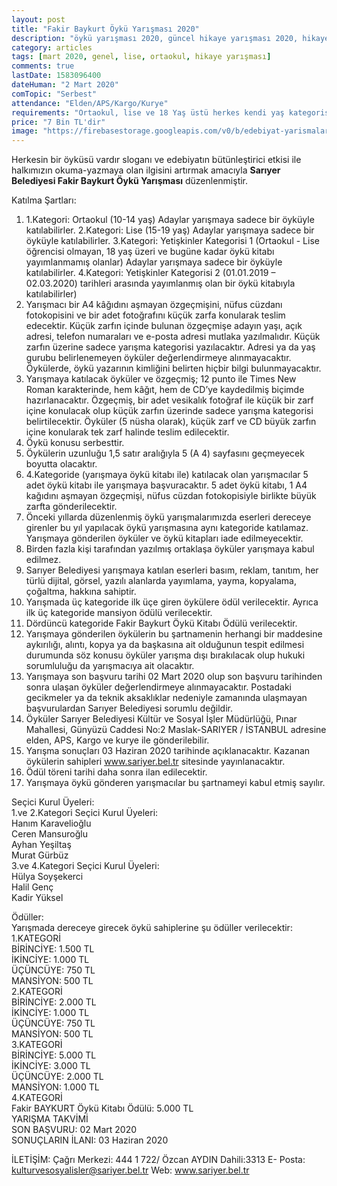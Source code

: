```yaml
---
layout: post
title: "Fakir Baykurt Öykü Yarışması 2020"
description: "öykü yarışması 2020, güncel hikaye yarışması 2020, hikaye yarışmaları, öykü yarışmaları, para ödüllü yarışmalar"
category: articles
tags: [mart 2020, genel, lise, ortaokul, hikaye yarışması]
comments: true
lastDate: 1583096400
dateHuman: "2 Mart 2020"
comTopic: "Serbest"
attendance: "Elden/APS/Kargo/Kurye"
requirements: "Ortaokul, lise ve 18 Yaş üstü herkes kendi yaş kategorisindeki yarışmaya katılabilir"
price: "7 Bin TL'dir"
image: "https://firebasestorage.googleapis.com/v0/b/edebiyat-yarismalari.appspot.com/o/fakir-baykurt-oyku-yarismasi-2020.jpg?alt=media&token=40a6d4f6-7711-48b7-bb3a-d31a1fa37cb0"
---
```


Herkesin bir öyküsü vardır sloganı ve edebiyatın bütünleştirici etkisi ile halkımızın okuma-yazmaya olan ilgisini artırmak amacıyla **Sarıyer Belediyesi Fakir Baykurt Öykü Yarışması** düzenlenmiştir.

Katılma Şartları:  
1. 1.Kategori: Ortaokul (10-14 yaş) Adaylar yarışmaya sadece bir öyküyle katılabilirler.
2.Kategori: Lise (15-19 yaş) Adaylar yarışmaya sadece bir öyküyle katılabilirler.
3.Kategori: Yetişkinler Kategorisi 1 (Ortaokul - Lise öğrencisi olmayan, 18 yaş üzeri ve bugüne kadar öykü kitabı yayımlanmamış olanlar) Adaylar yarışmaya sadece bir öyküyle katılabilirler.
4.Kategori: Yetişkinler Kategorisi 2 (01.01.2019 – 02.03.2020) tarihleri arasında yayımlanmış olan bir öykü kitabıyla katılabilirler)
2. Yarışmacı bir A4 kâğıdını aşmayan özgeçmişini, nüfus cüzdanı fotokopisini ve bir adet fotoğrafını küçük zarfa konularak teslim edecektir. Küçük zarfın içinde bulunan özgeçmişe adayın yaşı, açık adresi, telefon numaraları ve e-posta adresi mutlaka yazılmalıdır. Küçük zarfın üzerine sadece yarışma kategorisi yazılacaktır. Adresi ya da yaş gurubu belirlenemeyen öyküler değerlendirmeye alınmayacaktır. Öykülerde, öykü yazarının kimliğini belirten hiçbir bilgi bulunmayacaktır.
3. Yarışmaya katılacak öyküler ve özgeçmiş; 12 punto ile Times New Roman karakterinde, hem kâğıt, hem de CD’ye kaydedilmiş biçimde hazırlanacaktır. Özgeçmiş, bir adet vesikalık fotoğraf ile küçük bir zarf içine konulacak olup küçük zarfın üzerinde sadece yarışma kategorisi belirtilecektir. Öyküler (5 nüsha olarak), küçük zarf ve CD büyük zarfın içine konularak tek zarf halinde teslim edilecektir.
4. Öykü konusu serbesttir.
5. Öykülerin uzunluğu 1,5 satır aralığıyla 5 (A 4) sayfasını geçmeyecek boyutta olacaktır.
6. 4.Kategoride (yarışmaya öykü kitabı ile) katılacak olan yarışmacılar 5 adet öykü kitabı ile yarışmaya başvuracaktır. 5 adet öykü kitabı, 1 A4 kağıdını aşmayan özgeçmişi, nüfus cüzdan fotokopisiyle birlikte büyük zarfta gönderilecektir.
8. Önceki yıllarda düzenlenmiş öykü yarışmalarımızda eserleri dereceye girenler bu yıl yapılacak öykü yarışmasına aynı kategoride katılamaz. Yarışmaya gönderilen öyküler ve öykü kitapları iade edilmeyecektir.
9. Birden fazla kişi tarafından yazılmış ortaklaşa öyküler yarışmaya kabul edilmez.
10. Sarıyer Belediyesi yarışmaya katılan eserleri basım, reklam, tanıtım, her türlü dijital, görsel, yazılı alanlarda yayımlama, yayma, kopyalama, çoğaltma, hakkına sahiptir.
11. Yarışmada üç kategoride ilk üçe giren öykülere ödül verilecektir. Ayrıca ilk üç kategoride mansiyon ödülü verilecektir.
12. Dördüncü kategoride Fakir Baykurt Öykü Kitabı Ödülü verilecektir.
13. Yarışmaya gönderilen öykülerin bu şartnamenin herhangi bir maddesine aykırılığı, alıntı, kopya ya da başkasına ait olduğunun tespit edilmesi durumunda söz konusu öyküler yarışma dışı bırakılacak olup hukuki sorumluluğu da yarışmacıya ait olacaktır.
14. Yarışmaya son başvuru tarihi 02 Mart 2020 olup son başvuru tarihinden sonra ulaşan öyküler değerlendirmeye alınmayacaktır. Postadaki gecikmeler ya da teknik aksaklıklar nedeniyle zamanında ulaşmayan başvurulardan Sarıyer Belediyesi sorumlu değildir.
15. Öyküler Sarıyer Belediyesi Kültür ve Sosyal İşler Müdürlüğü, Pınar Mahallesi, Günyüzü Caddesi No:2 Maslak-SARIYER / İSTANBUL adresine elden, APS, Kargo ve kurye ile gönderilebilir.
16. Yarışma sonuçları 03 Haziran 2020 tarihinde açıklanacaktır. Kazanan öykülerin sahipleri www.sariyer.bel.tr sitesinde yayınlanacaktır.
17. Ödül töreni tarihi daha sonra ilan edilecektir.
18. Yarışmaya öykü gönderen yarışmacılar bu şartnameyi kabul etmiş sayılır.

Seçici Kurul Üyeleri:  
1.ve 2.Kategori Seçici Kurul Üyeleri:  
Hanım Karavelioğlu  
Ceren Mansuroğlu  
Ayhan Yeşiltaş  
Murat Gürbüz  
3.ve 4.Kategori Seçici Kurul Üyeleri:  
Hülya Soyşekerci  
Halil Genç  
Kadir Yüksel  

Ödüller:  
Yarışmada dereceye girecek öykü sahiplerine şu ödüller verilecektir:  
1.KATEGORİ  
BİRİNCİYE: 1.500 TL  
İKİNCİYE: 1.000 TL  
ÜÇÜNCÜYE: 750 TL  
MANSİYON: 500 TL  
2.KATEGORİ  
BİRİNCİYE: 2.000 TL  
İKİNCİYE: 1.000 TL  
ÜÇÜNCÜYE: 750 TL  
MANSİYON: 500 TL  
3.KATEGORİ  
BİRİNCİYE: 5.000 TL  
İKİNCİYE: 3.000 TL  
ÜÇÜNCÜYE: 2.000 TL  
MANSİYON: 1.000 TL  
4.KATEGORİ  
Fakir BAYKURT Öykü Kitabı Ödülü: 5.000 TL  
YARIŞMA TAKVİMİ  
SON BAŞVURU: 02 Mart 2020  
SONUÇLARIN İLANI: 03 Haziran 2020  

İLETİŞİM: Çağrı Merkezi: 444 1 722/ Özcan AYDIN Dahili:3313
E- Posta: kulturvesosyalisler@sariyer.bel.tr Web: www.sariyer.bel.tr
